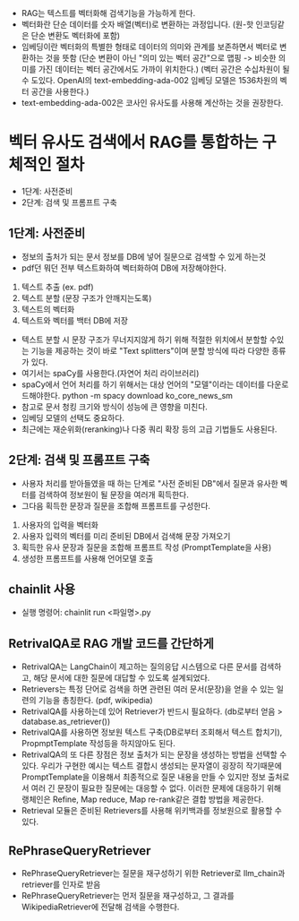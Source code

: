- RAG는 텍스트를 벡터화해 검색기능을 가능하게 한다.
- 벡터화란 단순 데이터를 숫자 배열(벡터)로 변환하는 과정입니다. (원-핫 인코딩같은 단순 변환도 벡터화에 포함)
- 임베딩이란 벡터화의 특별한 형태로 데이터의 의미와 관계를 보존하면서 벡터로 변환하는 것을 뜻함
  (단순 변환이 아닌 "의미 있는 벡터 공간"으로 맵핑 -> 비슷한 의미를 가진 데이터는 벡터 공간에서도 가까이 위치한다.)
  (벡터 공간은 수십차원이 될 수 도있다. OpenAI의 text-embedding-ada-002 임베딩 모델은 1536차원의 벡터 공간을 사용한다.)
- text-embedding-ada-002은 코사인 유사도를 사용해 계산하는 것을 권장한다.

# 벡터 유사도 검색에서 RAG를 통합하는 구체적인 절차

- 1단계: 사전준비
- 2단계: 검색 및 프롬프트 구축

## 1단계: 사전준비

- 정보의 출처가 되는 문서 정보를 DB에 넣어 질문으로 검색할 수 있게 하는것
- pdf던 뭐던 전부 텍스트화하여 벡터화하여 DB에 저장해야한다.

1. 텍스트 추출 (ex. pdf)
2. 텍스트 분할 (문장 구조가 안깨지는도록)
3. 텍스트의 벡터화
4. 텍스트와 벡터를 백터 DB에 저장

- 텍스트 분할 시 문장 구조가 무너지지않게 하기 위해 적절한 위치에서 분할할 수있는 기능을 제공하는 것이 바로 "Text splitters"이며 분할 방식에 따라 다양한 종류가 있다.
- 여기서는 spaCy를 사용한다.(자연어 처리 라이브러리)
- spaCy에서 언어 처리를 하기 위해서는 대상 언어의 "모델"이라는 데이터를 다운로드해야한다. python -m spacy download ko_core_news_sm
- 참고로 문서 청킹 크기와 방식이 성능에 큰 영향을 미친다.
- 임베딩 모델의 선택도 중요하다.
- 최근에는 재순위화(reranking)나 다중 쿼리 확장 등의 고급 기법들도 사용된다.

## 2단계: 검색 및 프롬프트 구축

- 사용자 처리를 받아들였을 때 하는 단계로 "사전 준비된 DB"에서 질문과 유사한 벡터를 검색하여 정보원이 될 문장을 여러개 획득한다.
- 그다음 획득한 문장과 질문을 조합해 프롬프트를 구성한다.

1. 사용자의 입력을 벡터화
2. 사용자 입력의 벡터를 미리 준비된 DB에서 검색해 문장 가져오기
3. 획득한 유사 문장과 질문을 조합해 프롬프트 작성 (PromptTemplate을 사용)
4. 생성한 프롬프트를 사용해 언어모델 호출

## chainlit 사용

- 실행 명령어: chainlit run <파일명>.py

## RetrivalQA로 RAG 개발 코드를 간단하게

- RetrivalQA는 LangChain이 제고하는 질의응답 시스템으로 다른 문서를 검색하고, 해당 문서에 대한 질문에 대답할 수 있도록 설계되었다.
- Retrievers는 특정 단어로 검색을 하면 관련된 여러 문서(문장)을 얻을 수 있는 일련의 기능을 총칭한다. (pdf, wikipedia)
- RetrivalQA를 사용하는데 있어 Retriever가 반드시 필요하다. (db로부터 얻음 > database.as_retriever())
- RetrivalQA를 사용하면 정보원 텍스트 구축(DB로부터 조회해서 텍스트 합치기), PropmptTemplate 작성등을 하지않아도 된다.
- RetrivalQA의 또 다른 장점은 정보 출처가 되는 문장을 생성하는 방법을 선택할 수 있다.
  우리가 구현한 예시는 텍스트 결합시 생성되는 문자열이 굉장히 작기때문에 PromptTemplate을 이용해서 최종적으로 질문 내용을 만들 수 있지만
  정보 출처로서 여러 긴 문장이 필요한 질문에는 대응할 수 없다.
  이러한 문제에 대응하기 위해 랭체인은 Refine, Map reduce, Map re-rank같은 결합 방법을 제공한다.
- Retrieval 모듈은 준비된 Retrievers를 사용해 위키백과를 정보원으로 활용할 수 있다.

## RePhraseQueryRetriever

- RePhraseQueryRetriever는 질문을 재구성하기 위한 Retriever로 llm_chain과 retriever를 인자로 받음
- RePhraseQueryRetriever는 먼저 질문을 재구성하고, 그 결과를 WikipediaRetriever에 전달해 검색을 수행한다.
